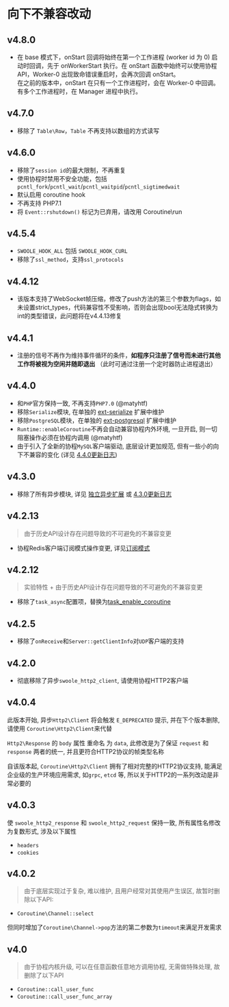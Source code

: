 # 向下不兼容改动

## v4.8.0

- 在 base 模式下，onStart 回调将始终在第一个工作进程 (worker id 为 0) 启动时回调，先于 onWorkerStart 执行。在 onStart 函数中始终可以使用协程 API，Worker-0 出现致命错误重启时，会再次回调 onStart。  
在之前的版本中，onStart 在只有一个工作进程时，会在 Worker-0 中回调。有多个工作进程时，在 Manager 进程中执行。

## v4.7.0

- 移除了 `Table\Row`，`Table` 不再支持以数组的方式读写

## v4.6.0

- 移除了`session id`的最大限制，不再重复
- 使用协程时禁用不安全功能，包括`pcntl_fork`/`pcntl_wait`/`pcntl_waitpid`/`pcntl_sigtimedwait`
- 默认启用 coroutine hook
- 不再支持 PHP7.1
- 将 `Event::rshutdown()` 标记为已弃用，请改用 Coroutine\run

## v4.5.4

- `SWOOLE_HOOK_ALL` 包括 `SWOOLE_HOOK_CURL`
- 移除了`ssl_method`，支持`ssl_protocols`

## v4.4.12

- 该版本支持了WebSocket帧压缩，修改了push方法的第三个参数为flags，如未设置strict_types，代码兼容性不受影响，否则会出现bool无法隐式转换为int的类型错误，此问题将在v4.4.13修复

## v4.4.1

- 注册的信号不再作为维持事件循环的条件，**如程序只注册了信号而未进行其他工作将被视为空闲并随即退出** （此时可通过注册一个定时器防止进程退出）

## v4.4.0

- 和`PHP`官方保持一致, 不再支持`PHP7.0` (@matyhtf)
- 移除`Serialize`模块, 在单独的 [ext-serialize](https://github.com/swoole/ext-serialize) 扩展中维护
- 移除`PostgreSQL`模块，在单独的 [ext-postgresql](https://github.com/swoole/ext-postgresql) 扩展中维护
- `Runtime::enableCoroutine`不再会自动兼容协程内外环境, 一旦开启, 则一切阻塞操作必须在协程内调用 (@matyhtf)
- 由于引入了全新的协程`MySQL`客户端驱动, 底层设计更加规范, 但有一些小的向下不兼容的变化 (详见 [4.4.0更新日志](https://wiki.swoole.com/wiki/page/p-4.4.0.html))

## v4.3.0

- 移除了所有异步模块, 详见 [独立异步扩展](https://wiki.swoole.com/wiki/page/p-async_ext.html) 或  [4.3.0更新日志](https://wiki.swoole.com/wiki/page/p-4.3.0.html)

## v4.2.13

> 由于历史API设计存在问题导致的不可避免的不兼容变更

* 协程Redis客户端订阅模式操作变更, 详见[订阅模式](https://wiki.swoole.com/#/coroutine_client/redis?id=%e8%ae%a2%e9%98%85%e6%a8%a1%e5%bc%8f)

## v4.2.12

> 实验特性 + 由于历史API设计存在问题导致的不可避免的不兼容变更

- 移除了`task_async`配置项，替换为[task_enable_coroutine](https://wiki.swoole.com/#/server/setting?id=task_enable_coroutine)

## v4.2.5

- 移除了`onReceive`和`Server::getClientInfo`对`UDP`客户端的支持

## v4.2.0

- 彻底移除了异步`swoole_http2_client`, 请使用协程HTTP2客户端

## v4.0.4

此版本开始, 异步`Http2\Client` 将会触发 `E_DEPRECATED` 提示, 并在下个版本删除, 请使用 `Coroutine\Http2\Client`来代替

 `Http2\Response` 的 `body` 属性 重命名 为 `data`, 此修改是为了保证 `request` 和 `response` 两者的统一, 并且更符合HTTP2协议的帧类型名称

自该版本起, `Coroutine\Http2\Client` 拥有了相对完整的HTTP2协议支持, 能满足企业级的生产环境应用需求, 如`grpc`, `etcd` 等, 所以关于HTTP2的一系列改动是非常必要的

## v4.0.3

使 `swoole_http2_response` 和 `swoole_http2_request` 保持一致, 所有属性名修改为复数形式, 涉及以下属性

- `headers`
- `cookies`

## v4.0.2

> 由于底层实现过于复杂, 难以维护, 且用户经常对其使用产生误区,  故暂时删除以下API:

- `Coroutine\Channel::select`

但同时增加了`Coroutine\Channel->pop`方法的第二参数为`timeout`来满足开发需求

## v4.0

> 由于协程内核升级, 可以在任意函数任意地方调用协程, 无需做特殊处理, 故删除了以下API

- `Coroutine::call_user_func`
- `Coroutine::call_user_func_array`
